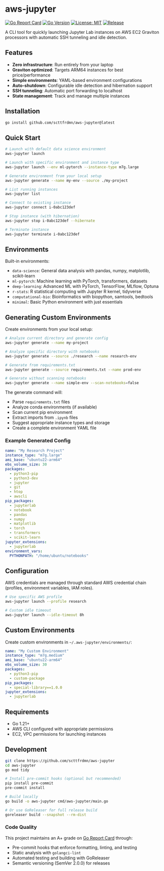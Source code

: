 # aws-jupyter

[![Go Report Card](https://goreportcard.com/badge/github.com/scttfrdmn/aws-jupyter)](https://goreportcard.com/report/github.com/scttfrdmn/aws-jupyter)
[![Go Version](https://img.shields.io/badge/go-1.21+-blue.svg)](https://golang.org/dl/)
[![License: MIT](https://img.shields.io/badge/License-MIT-yellow.svg)](https://opensource.org/licenses/MIT)
[![Release](https://img.shields.io/github/v/release/scttfrdmn/aws-jupyter)](https://github.com/scttfrdmn/aws-jupyter/releases)

A CLI tool for quickly launching Jupyter Lab instances on AWS EC2 Graviton processors with automatic SSH tunneling and idle detection.

## Features

- **Zero infrastructure**: Run entirely from your laptop
- **Graviton optimized**: Targets ARM64 instances for best price/performance
- **Simple environments**: YAML-based environment configurations
- **Auto-shutdown**: Configurable idle detection and hibernation support
- **SSH tunneling**: Automatic port forwarding to localhost
- **State management**: Track and manage multiple instances

## Installation

```bash
go install github.com/scttfrdmn/aws-jupyter@latest
```

## Quick Start

```bash
# Launch with default data science environment
aws-jupyter launch

# Launch with specific environment and instance type
aws-jupyter launch --env ml-pytorch --instance-type m7g.large

# Generate environment from your local setup
aws-jupyter generate --name my-env --source ./my-project

# List running instances
aws-jupyter list

# Connect to existing instance
aws-jupyter connect i-0abc123def

# Stop instance (with hibernation)
aws-jupyter stop i-0abc123def --hibernate

# Terminate instance
aws-jupyter terminate i-0abc123def
```

## Environments

Built-in environments:
- `data-science`: General data analysis with pandas, numpy, matplotlib, scikit-learn
- `ml-pytorch`: Machine learning with PyTorch, transformers, datasets
- `deep-learning`: Advanced ML with PyTorch, TensorFlow, MLflow, Optuna
- `r-stats`: R statistical computing with Jupyter R kernel, tidyverse
- `computational-bio`: Bioinformatics with biopython, samtools, bedtools
- `minimal`: Basic Python environment with just essentials

## Generating Custom Environments

Create environments from your local setup:

```bash
# Analyze current directory and generate config
aws-jupyter generate --name my-project

# Analyze specific directory with notebooks
aws-jupyter generate --source ./research --name research-env

# Generate from requirements.txt
aws-jupyter generate --source requirements.txt --name prod-env

# Generate without scanning notebooks
aws-jupyter generate --name simple-env --scan-notebooks=false
```

The generate command will:
- Parse `requirements.txt` files
- Analyze conda environments (if available)
- Scan current pip environment
- Extract imports from `.ipynb` files
- Suggest appropriate instance types and storage
- Create a complete environment YAML file

### Example Generated Config

```yaml
name: "My Research Project"
instance_type: "m7g.large"
ami_base: "ubuntu22-arm64"
ebs_volume_size: 30
packages:
  - python3-pip
  - python3-dev
  - jupyter
  - git
  - htop
  - awscli
pip_packages:
  - jupyterlab
  - notebook
  - pandas
  - numpy
  - matplotlib
  - torch
  - transformers
  - scikit-learn
jupyter_extensions:
  - jupyterlab
environment_vars:
  PYTHONPATH: "/home/ubuntu/notebooks"
```

## Configuration

AWS credentials are managed through standard AWS credential chain (profiles, environment variables, IAM roles).

```bash
# Use specific AWS profile
aws-jupyter launch --profile research

# Custom idle timeout
aws-jupyter launch --idle-timeout 8h
```

## Custom Environments

Create custom environments in `~/.aws-jupyter/environments/`:

```yaml
name: "My Custom Environment"
instance_type: "m7g.medium"
ami_base: "ubuntu22-arm64"
ebs_volume_size: 30
packages:
  - python3-pip
  - custom-package
pip_packages:
  - special-library==1.0.0
jupyter_extensions:
  - jupyterlab
```

## Requirements

- Go 1.21+
- AWS CLI configured with appropriate permissions
- EC2, VPC permissions for launching instances

## Development

```bash
git clone https://github.com/scttfrdmn/aws-jupyter
cd aws-jupyter
go mod tidy

# Install pre-commit hooks (optional but recommended)
pip install pre-commit
pre-commit install

# Build locally
go build -o aws-jupyter cmd/aws-jupyter/main.go

# Or use GoReleaser for full release build
goreleaser build --snapshot --rm-dist
```

### Code Quality

This project maintains an A+ grade on [Go Report Card](https://goreportcard.com/report/github.com/scttfrdmn/aws-jupyter) through:

- Pre-commit hooks that enforce formatting, linting, and testing
- Static analysis with `golangci-lint`
- Automated testing and building with GoReleaser
- Semantic versioning (SemVer 2.0.0) for releases